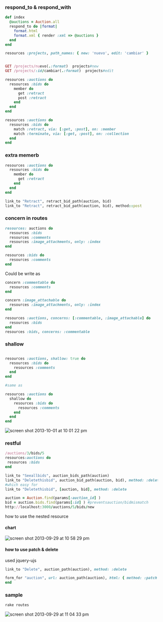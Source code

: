 ### respond_to & respond_with 

```ruby
def index
  @auctions = Auction.all 
  respond_to do |format|
    format.html
    format.xml { render :xml => @auctions } 
  end
end
```




```ruby
resources :projects, path_names: { new: 'nuevo', edit: 'cambiar' }


GET /projects/nuevo(.:format)  projects#new 
GET /projects/:id/cambiar(.:format)  projects#edit
```


```ruby
resources :auctions do
  resources :bids do
    member do
      get :retract
      post :retract
    end
  end
end

resources :auctions do
  resources :bids do
    match :retract, via: [:get, :post], on: :member
    match :terminate, via: [:get, :post], on: :collection
  end
end


```





### extra memerb

```ruby
resources :auctions do 
  resources :bids do
    member do
      get :retract
    end
  end
end

link_to "Retract", retract_bid_path(auction, bid)
link_to "Retract", retract_bid_path(auction, bid), method::post
```



### concern in routes

```ruby
resources: auctions do
  resources :bids
  resources :comments
  resources :image_attachments, only: :index
end

resources :bids do
  resources :comments
end
```

Could be write as

```ruby
concern :commentable do
  resources :comments
end

concern :image_attachable do
  resources :image_attachments, only: :index
end
```

```ruby
resources :auctions, concerns: [:commentable, :image_attachable] do
  resources :bids
end
resources :bids, concerns: :commentable
```



### shallow

```ruby

resources :auctions, shallow: true do
  resources :bids do
    resources :comments
  end
end

#same as 

resources :auctions do
  shallow do
    resources :bids do
      resources :comments
    end
  end
end

```

![screen shot 2013-10-01 at 10 01 22 pm](https://f.cloud.github.com/assets/83296/1250784/a88fbe52-2b06-11e3-860b-0797acf026e0.png)


### restful

```ruby
/auctions/3/bids/5
resources:auctions do
 resources :bids
end

link_to "Seeallbids", auction_bids_path(auction)
link_to "Deletethisbid", auction_bid_path(auction, bid), method: :delete
#which easy for
link_to "Deletethisbid", [auction, bid], method: :delete

auction = Auction.find(params[:auction_id] )
bid = auction.bids.find(params[:id] ) #preventsauction/bidmismatch
http://localhost:3000/auctions/5/bids/new
```

how to use the nested resource
#### chart

![screen shot 2013-09-29 at 10 58 29 pm](https://f.cloud.github.com/assets/83296/1234530/46455bb6-297c-11e3-8e98-ab7021b110df.png)

#### how to use patch & delete

used jquery-ujs

```ruby
link_to "Delete", auction_path(auction), method: :delete
```

```ruby
form_for "auction", url: auction_path(auction), html: { method: :patch } do |f|
end
```
### sample

```ruby
rake routes
```

![screen shot 2013-09-29 at 11 04 33 pm](https://f.cloud.github.com/assets/83296/1234544/112cd0fc-297d-11e3-9e44-e05358abe3a9.png)



